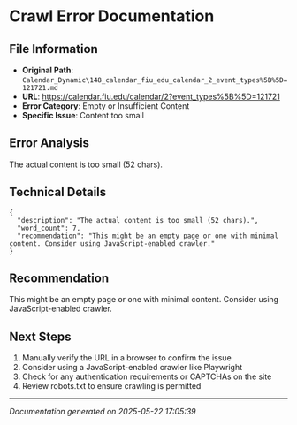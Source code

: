 # Crawl Error Documentation

## File Information
- **Original Path**: `Calendar_Dynamic\148_calendar_fiu_edu_calendar_2_event_types%5B%5D=121721.md`
- **URL**: https://calendar.fiu.edu/calendar/2?event_types%5B%5D=121721
- **Error Category**: Empty or Insufficient Content
- **Specific Issue**: Content too small

## Error Analysis
The actual content is too small (52 chars).

## Technical Details
```
{
  "description": "The actual content is too small (52 chars).",
  "word_count": 7,
  "recommendation": "This might be an empty page or one with minimal content. Consider using JavaScript-enabled crawler."
}
```

## Recommendation
This might be an empty page or one with minimal content. Consider using JavaScript-enabled crawler.

## Next Steps
1. Manually verify the URL in a browser to confirm the issue
2. Consider using a JavaScript-enabled crawler like Playwright
3. Check for any authentication requirements or CAPTCHAs on the site
4. Review robots.txt to ensure crawling is permitted

---
*Documentation generated on 2025-05-22 17:05:39*
